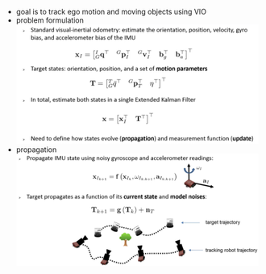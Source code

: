 - goal is to track ego motion and moving objects using VIO
- problem formulation
![](assets/df392c52.png)
- propagation
![](assets/c8fe9593.png)
